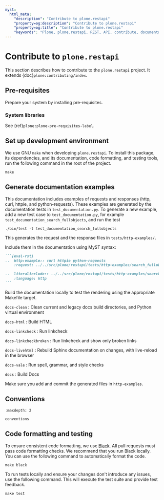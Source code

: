 ```yaml
---
myst:
  html_meta:
    "description": "Contribute to plone.restapi"
    "property=og:description": "Contribute to plone.restapi"
    "property=og:title": "Contribute to plone.restapi"
    "keywords": "Plone, plone.restapi, REST, API, contribute, documentation"
---
```


# Contribute to `plone.restapi`

This section describes how to contribute to the `plone.restapi` project.
It extends {doc}`plone:contributing/index`. 


## Pre-requisites

Prepare your system by installing pre-requisites.


### System libraries

See {ref}`plone:plone-pre-requisites-label`.


## Set up development environment

We use GNU `make` when developing `plone.restapi`.
To install this package, its dependencies, and its documentation, code formatting, and testing tools, run the following command in the root of the project.

```shell
make
```


## Generate documentation examples

This documentation includes examples of requests and responses (http, curl, httpie, and python-requests).
These examples are generated by the documentation tests in `test_documentation.py`.
To generate a new example, add a new test case to `test_documentation.py`, for example `test_documentation_search_fullobjects`, and run the test

```shell
./bin/test -t test_documentation_search_fullobjects
```

This generates the request and the response files in `tests/http-examples/`.

Include them in the documentation using MyST syntax:

````markdown
```{eval-rst}
..  http:example:: curl httpie python-requests
    :request: ../../src/plone/restapi/tests/http-examples/search_fullobjects.req

..  literalinclude:: ../../src/plone/restapi/tests/http-examples/search_fullobjects.resp
    :language: http
```
````

Build the documentation locally to test the rendering using the appropriate Makefile target.

`docs-clean`
: Clean current and legacy docs build directories, and Python virtual environment

`docs-html`
: Build HTML

`docs-linkcheck`
: Run linkcheck

`docs-linkcheckbroken`
: Run linkcheck and show only broken links

`docs-livehtml`
: Rebuild Sphinx documentation on changes, with live-reload in the browser

`docs-vale`
: Run spell, grammar, and style checks

`docs`
: Build Docs

Make sure you add and commit the generated files in `http-examples`.

## Conventions

```{toctree}
:maxdepth: 2

conventions
```

## Code formatting and testing

To ensure consistent code formatting, we use [Black](https://black.readthedocs.io/en/stable/index.html).
All pull requests must pass code formatting checks.
We recommend that you run Black locally.
You can use the following command to automatically format the code.

```shell
make black
```

To run tests locally and ensure your changes don't introduce any issues, use the following command.
This will execute the test suite and provide test feedback.

```shell
make test
```
